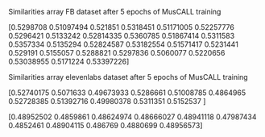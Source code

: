 Similarities array FB dataset after 5 epochs of MusCALL training 

[0.5298708  0.51097494 0.521851   0.5318451  0.51171005 0.52257776                                               
 0.5296421  0.5133242  0.52814335 0.5360785  0.51867414 0.5311583
 0.5357334  0.5135294  0.52824587 0.53182554 0.51571417 0.5231441
 0.529191   0.5155057  0.5288821  0.5297836  0.5060077  0.5220656
 0.53038955 0.5171224  0.53397226]

Similarities array elevenlabs dataset after 5 epochs of MusCALL training 

[0.52740175 0.5071633  0.49673933 0.5286661  0.51008785 0.4864965                                                
 0.52728385 0.51392716 0.49980378 0.5311351  0.5152537 ]

 [0.48952502 0.4859861  0.48624974 0.48666027 0.48941118 0.47987434                                               
 0.4852461  0.48904115 0.486769   0.4880699  0.48956573]